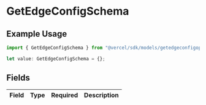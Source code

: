 # GetEdgeConfigSchema

## Example Usage

```typescript
import { GetEdgeConfigSchema } from "@vercel/sdk/models/getedgeconfigop.js";

let value: GetEdgeConfigSchema = {};
```

## Fields

| Field       | Type        | Required    | Description |
| ----------- | ----------- | ----------- | ----------- |